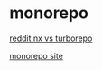 # monorepo

[reddit nx vs turborepo](https://www.reddit.com/r/Angular2/comments/1aobdzh/nx_vs_turborepo/)

[monorepo site](https://monorepo.tools/)
